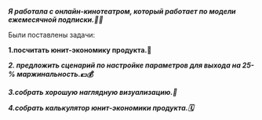 ***Я работала с онлайн-кинотеатром, который работает по модели ежемесячной подписки.🎥🎦***

Были поставлены задачи:

**1.посчитать юнит-экономику продукта.🧮**

***2. предложить сценарий по настройке параметров для выхода на 25-% маржинальность.💵💰***

***3.собрать хорошую наглядную визуализацию.📖***

***4.собрать калькулятор юнит-экономики продукта.🗓️***
